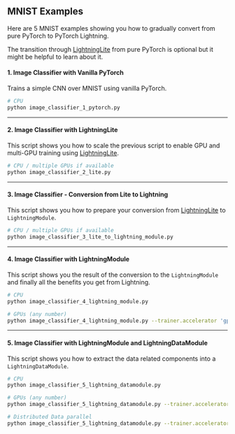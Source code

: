 ## MNIST Examples

Here are 5 MNIST examples showing you how to gradually convert from pure PyTorch to PyTorch Lightning.

The transition through [LightningLite](https://pytorchlightning.ai/docs/en/latest/stable/lightning_lite.rst) from pure PyTorch is optional but it might be helpful to learn about it.

#### 1. Image Classifier with Vanilla PyTorch

Trains a simple CNN over MNIST using vanilla PyTorch.

```bash
# CPU
python image_classifier_1_pytorch.py
```

______________________________________________________________________

#### 2. Image Classifier with LightningLite

This script shows you how to scale the previous script to enable GPU and multi-GPU training using [LightningLite](https://pytorchlightning.ai/docs/en/stable/starter/lightning_lite.html).

```bash
# CPU / multiple GPUs if available
python image_classifier_2_lite.py
```

______________________________________________________________________

#### 3. Image Classifier - Conversion from Lite to Lightning

This script shows you how to prepare your conversion from [LightningLite](https://pytorchlightning.ai/docs/en/stable/starter/lightning_lite.html) to `LightningModule`.

```bash
# CPU / multiple GPUs if available
python image_classifier_3_lite_to_lightning_module.py
```

______________________________________________________________________

#### 4. Image Classifier with LightningModule

This script shows you the result of the conversion to the `LightningModule` and finally all the benefits you get from Lightning.

```bash
# CPU
python image_classifier_4_lightning_module.py

# GPUs (any number)
python image_classifier_4_lightning_module.py --trainer.accelerator 'gpu' --trainer.devices 2
```

______________________________________________________________________

#### 5. Image Classifier with LightningModule and LightningDataModule

This script shows you how to extract the data related components into a `LightningDataModule`.

```bash
# CPU
python image_classifier_5_lightning_datamodule.py

# GPUs (any number)
python image_classifier_5_lightning_datamodule.py --trainer.accelerator 'gpu' --trainer.devices 2

# Distributed Data parallel
python image_classifier_5_lightning_datamodule.py --trainer.accelerator 'gpu' --trainer.devices 2 --trainer.strategy 'ddp'
```
